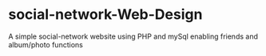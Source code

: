 # social-network-Web-Design
A simple social-network website using PHP and mySql enabling friends and album/photo functions
